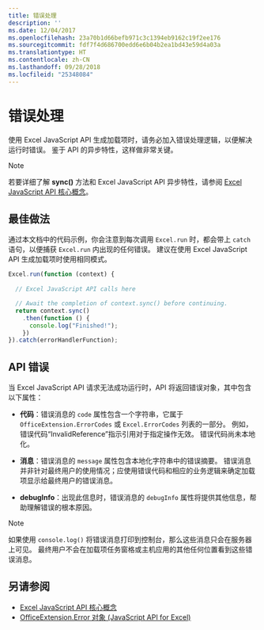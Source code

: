 ```yaml
---
title: 错误处理
description: ''
ms.date: 12/04/2017
ms.openlocfilehash: 23a70b1d66befb971c3c1394eb9162c19f2ee176
ms.sourcegitcommit: fdf7f4d686700edd6e6b04b2ea1bd43e59d4a03a
ms.translationtype: HT
ms.contentlocale: zh-CN
ms.lasthandoff: 09/28/2018
ms.locfileid: "25348084"
---
```

# <a name="error-handling"></a>错误处理

使用 Excel JavaScript API 生成加载项时，请务必加入错误处理逻辑，以便解决运行时错误。 鉴于 API 的异步特性，这样做非常关键。

> [!NOTE]
> 若要详细了解 **sync()** 方法和 Excel JavaScript API 异步特性，请参阅 [Excel JavaScript API 核心概念](excel-add-ins-core-concepts.md)。

## <a name="best-practices"></a>最佳做法

通过本文档中的代码示例，你会注意到每次调用 `Excel.run` 时，都会带上 `catch` 语句，以便捕获 `Excel.run` 内出现的任何错误。 建议在使用 Excel JavaScript API 生成加载项时使用相同模式。

```js
Excel.run(function (context) { 
  
  // Excel JavaScript API calls here

  // Await the completion of context.sync() before continuing.
  return context.sync()
    .then(function () {
      console.log("Finished!");
    })
}).catch(errorHandlerFunction);     
```

## <a name="api-errors"></a>API 错误 

当 Excel JavaScript API 请求无法成功运行时，API 将返回错误对象，其中包含以下属性： 

- **代码**：错误消息的 `code` 属性包含一个字符串，它属于 `OfficeExtension.ErrorCodes` 或 `Excel.ErrorCodes` 列表的一部分。 例如，错误代码“InvalidReference”指示引用对于指定操作无效。 错误代码尚未本地化。 

- **消息**：错误消息的 `message` 属性包含本地化字符串中的错误摘要。 错误消息并非针对最终用户的使用情况；应使用错误代码和相应的业务逻辑来确定加载项显示给最终用户的错误消息。

- **debugInfo**：出现此信息时，错误消息的 `debugInfo` 属性将提供其他信息，帮助理解错误的根本原因。 

> [!NOTE]
> 如果使用 `console.log()` 将错误消息打印到控制台，那么这些消息只会在服务器上可见。 最终用户不会在加载项任务窗格或主机应用的其他任何位置看到这些错误消息。

## <a name="see-also"></a>另请参阅

- [Excel JavaScript API 核心概念](excel-add-ins-core-concepts.md)
- [OfficeExtension.Error 对象 (JavaScript API for Excel)](https://docs.microsoft.com/javascript/api/office/officeextension.error?view=office-js)
